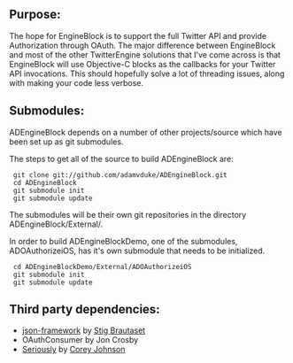 Purpose:
--------

The hope for EngineBlock is to support the full Twitter API and provide Authorization
through OAuth. The major difference between EngineBlock and most of the other TwitterEngine
solutions that I've come across is that EngineBlock will use Objective-C blocks as the callbacks
for your Twitter API invocations. This should hopefully solve a lot of threading issues, along with
making your code less verbose.

Submodules:
-----------------

ADEngineBlock depends on a number of other projects/source which have been set up as git submodules.

The steps to get all of the source to build ADEngineBlock are:

     git clone git://github.com/adamvduke/ADEngineBlock.git
     cd ADEngineBlock
     git submodule init
     git submodule update

The submodules will be their own git repositories in the directory ADEngineBlock/External/.

In order to build ADEngineBlockDemo, one of the submodules, ADOAuthorizeiOS, has it's own submodule that needs to be initialized.

     cd ADEngineBlockDemo/External/ADOAuthorizeiOS
     git submodule init
     git submodule update

Third party dependencies:
-----------------

* [json-framework](https://github.com/stig/json-framework) by [Stig Brautaset](https://github.com/stig)
* OAuthConsumer by Jon Crosby
* [Seriously](https://github.com/probablycorey/seriously) by [Corey Johnson](https://github.com/probablycorey)
